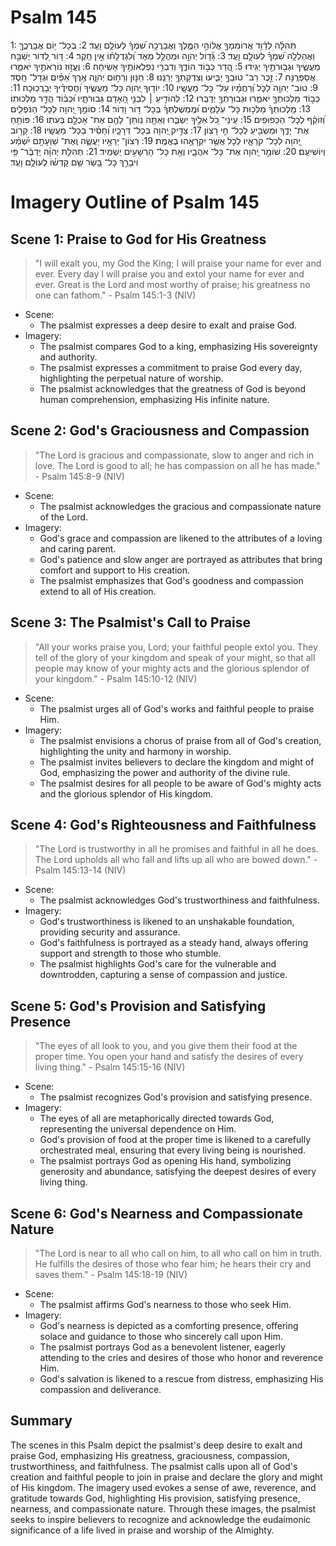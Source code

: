 # Psalm 145
1: תְּהִלָּ֗ה לְדָ֫וִ֥ד אֲרוֹמִמְךָ֣ אֱלוֹהַ֣י הַמֶּ֑לֶךְ וַאֲבָרֲכָ֥ה שִׁ֝מְךָ֗ לְעוֹלָ֥ם וָעֶֽד׃
2: בְּכָל־ י֥וֹם אֲבָרֲכֶ֑ךָּ וַאֲהַלְלָ֥ה שִׁ֝מְךָ֗ לְעוֹלָ֥ם וָעֶֽד׃
3: גָּ֘ד֤וֹל יְהוָ֣ה וּמְהֻלָּ֣ל מְאֹ֑ד וְ֝לִגְדֻלָּת֗וֹ אֵ֣ין חֵֽקֶר׃
4: דּ֣וֹר לְ֭דוֹר יְשַׁבַּ֣ח מַעֲשֶׂ֑יךָ וּגְב֖וּרֹתֶ֣יךָ יַגִּֽידוּ׃
5: הֲ֭דַר כְּב֣וֹד הוֹדֶ֑ךָ וְדִבְרֵ֖י נִפְלְאוֹתֶ֣יךָ אָשִֽׂיחָה׃
6: וֶעֱז֣וּז נוֹרְאֹתֶ֣יךָ יֹאמֵ֑רוּ אֲסַפְּרֶֽנָּה׃
7: זֵ֣כֶר רַב־ טוּבְךָ֣ יַבִּ֑יעוּ וְצִדְקָתְךָ֥ יְרַנֵּֽנוּ׃
8: חַנּ֣וּן וְרַח֣וּם יְהוָ֑ה אֶ֥רֶךְ אַ֝פַּ֗יִם וּגְדָל־ חָֽסֶד׃
9: טוֹב־ יְהוָ֥ה לַכֹּ֑ל וְ֝רַחֲמָ֗יו עַל־ כָּל־ מַעֲשָֽׂיו׃
10: יוֹד֣וּךָ יְ֭הוָה כָּל־ מַעֲשֶׂ֑יךָ וַ֝חֲסִידֶ֗יךָ יְבָרֲכֽוּכָה׃
11: כְּב֣וֹד מַלְכוּתְךָ֣ יֹאמֵ֑רוּ וּגְבוּרָתְךָ֥ יְדַבֵּֽרוּ׃
12: לְהוֹדִ֤יעַ ׀ לִבְנֵ֣י הָ֭אָדָם גְּבוּרֹתָ֑יו וּ֝כְב֗וֹד הֲדַ֣ר מַלְכוּתֽוֹ׃
13: מַֽלְכוּתְךָ֗ מַלְכ֥וּת כָּל־ עֹֽלָמִ֑ים וּ֝מֶֽמְשֶׁלְתְּךָ֗ בְּכָל־ דּ֥וֹר וָדֽוֹר׃
14: סוֹמֵ֣ךְ יְ֭הוָה לְכָל־ הַנֹּפְלִ֑ים וְ֝זוֹקֵ֗ף לְכָל־ הַכְּפוּפִֽים׃
15: עֵֽינֵי־ כֹ֭ל אֵלֶ֣יךָ יְשַׂבֵּ֑רוּ וְאַתָּ֤ה נֽוֹתֵן־ לָהֶ֖ם אֶת־ אָכְלָ֣ם בְּעִתּֽוֹ׃
16: פּוֹתֵ֥חַ אֶת־ יָדֶ֑ךָ וּמַשְׂבִּ֖יעַ לְכָל־ חַ֣י רָצֽוֹן׃
17: צַדִּ֣יק יְ֭הוָה בְּכָל־ דְּרָכָ֑יו וְ֝חָסִ֗יד בְּכָל־ מַעֲשָֽׂיו׃
18: קָר֣וֹב יְ֭הוָה לְכָל־ קֹרְאָ֑יו לְכֹ֤ל אֲשֶׁ֖ר יִקְרָאֻ֣הוּ בֶאֱמֶֽת׃
19: רְצוֹן־ יְרֵאָ֥יו יַעֲשֶׂ֑ה וְֽאֶת־ שַׁוְעָתָ֥ם יִ֝שְׁמַ֗ע וְיוֹשִׁיעֵֽם׃
20: שׁוֹמֵ֣ר יְ֭הוָה אֶת־ כָּל־ אֹהֲבָ֑יו וְאֵ֖ת כָּל־ הָרְשָׁעִ֣ים יַשְׁמִֽיד׃
21: תְּהִלַּ֥ת יְהוָ֗ה יְֽדַבֶּ֫ר־ פִּ֥י וִיבָרֵ֣ךְ כָּל־ בָּ֭שָׂר שֵׁ֥ם קָדְשׁ֗וֹ לְעוֹלָ֥ם וָעֶֽד׃

# Imagery Outline of Psalm 145

## Scene 1: Praise to God for His Greatness

> "I will exalt you, my God the King; I will praise your name for ever and ever. Every day I will praise you and extol your name for ever and ever. Great is the Lord and most worthy of praise; his greatness no one can fathom." - Psalm 145:1-3 (NIV)

- Scene:
  - The psalmist expresses a deep desire to exalt and praise God.
- Imagery:
  - The psalmist compares God to a king, emphasizing His sovereignty and authority.
  - The psalmist expresses a commitment to praise God every day, highlighting the perpetual nature of worship.
  - The psalmist acknowledges that the greatness of God is beyond human comprehension, emphasizing His infinite nature.

## Scene 2: God's Graciousness and Compassion

> "The Lord is gracious and compassionate, slow to anger and rich in love. The Lord is good to all; he has compassion on all he has made." - Psalm 145:8-9 (NIV)

- Scene:
  - The psalmist acknowledges the gracious and compassionate nature of the Lord.
- Imagery:
  - God's grace and compassion are likened to the attributes of a loving and caring parent.
  - God's patience and slow anger are portrayed as attributes that bring comfort and support to His creation.
  - The psalmist emphasizes that God's goodness and compassion extend to all of His creation.

## Scene 3: The Psalmist's Call to Praise

> "All your works praise you, Lord; your faithful people extol you. They tell of the glory of your kingdom and speak of your might, so that all people may know of your mighty acts and the glorious splendor of your kingdom." - Psalm 145:10-12 (NIV)

- Scene:
  - The psalmist urges all of God's works and faithful people to praise Him.
- Imagery:
  - The psalmist envisions a chorus of praise from all of God's creation, highlighting the unity and harmony in worship.
  - The psalmist invites believers to declare the kingdom and might of God, emphasizing the power and authority of the divine rule.
  - The psalmist desires for all people to be aware of God's mighty acts and the glorious splendor of His kingdom.

## Scene 4: God's Righteousness and Faithfulness

> "The Lord is trustworthy in all he promises and faithful in all he does. The Lord upholds all who fall and lifts up all who are bowed down." - Psalm 145:13-14 (NIV)

- Scene:
  - The psalmist acknowledges God's trustworthiness and faithfulness.
- Imagery:
  - God's trustworthiness is likened to an unshakable foundation, providing security and assurance.
  - God's faithfulness is portrayed as a steady hand, always offering support and strength to those who stumble.
  - The psalmist highlights God's care for the vulnerable and downtrodden, capturing a sense of compassion and justice.

## Scene 5: God's Provision and Satisfying Presence

> "The eyes of all look to you, and you give them their food at the proper time. You open your hand and satisfy the desires of every living thing." - Psalm 145:15-16 (NIV)

- Scene:
  - The psalmist recognizes God's provision and satisfying presence.
- Imagery:
  - The eyes of all are metaphorically directed towards God, representing the universal dependence on Him.
  - God's provision of food at the proper time is likened to a carefully orchestrated meal, ensuring that every living being is nourished.
  - The psalmist portrays God as opening His hand, symbolizing generosity and abundance, satisfying the deepest desires of every living thing.

## Scene 6: God's Nearness and Compassionate Nature

> "The Lord is near to all who call on him, to all who call on him in truth. He fulfills the desires of those who fear him; he hears their cry and saves them." - Psalm 145:18-19 (NIV)

- Scene:
  - The psalmist affirms God's nearness to those who seek Him.
- Imagery:
  - God's nearness is depicted as a comforting presence, offering solace and guidance to those who sincerely call upon Him.
  - The psalmist portrays God as a benevolent listener, eagerly attending to the cries and desires of those who honor and reverence Him.
  - God's salvation is likened to a rescue from distress, emphasizing His compassion and deliverance.

## Summary

The scenes in this Psalm depict the psalmist's deep desire to exalt and praise God, emphasizing His greatness, graciousness, compassion, trustworthiness, and faithfulness. The psalmist calls upon all of God's creation and faithful people to join in praise and declare the glory and might of His kingdom. The imagery used evokes a sense of awe, reverence, and gratitude towards God, highlighting His provision, satisfying presence, nearness, and compassionate nature. Through these images, the psalmist seeks to inspire believers to recognize and acknowledge the eudaimonic significance of a life lived in praise and worship of the Almighty.